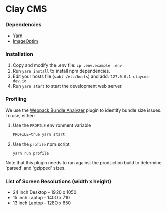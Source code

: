 Clay CMS
=====================

### Dependencies

- [Yarn](https://yarnpkg.com/en/docs/install)
- [ImageOptim](https://imageoptim.com/mac)

### Installation

1. Copy and modify the .env file: `cp .env.example .env`
2. Run `yarn install` to install npm dependencies.
3. Edit your hosts file (`subl /etc/hosts`) and add: `127.0.0.1 claycms-dev.io`
4. Run `yarn start` to start the development web server.

### Profiling

We use the [Webpack Bundle Analyzer](https://github.com/th0r/webpack-bundle-analyzer) plugin to identify bundle size issues. To use, either:

1. Use the `PROFILE` environment variable

    ```
    PROFILE=true yarn start
    ```

2. Use the `profile` npm script

    ```
    yarn run profile
    ```

Note that this plugin needs to run against the production build to determine 'parsed' and 'gzipped' sizes.

### List of Screen Resolutions (width x height)

  * 24 inch Desktop - 1920 x 1050
  * 15 inch Laptop - 1400 x 710
  * 13 inch Laptop - 1280 x 650
